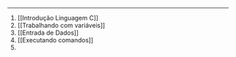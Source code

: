 
---

1. [[Introdução Linguagem C]]
2. [[Trabalhando com variáveis]]
3. [[Entrada de Dados]]
4. [[Executando comandos]]
5. 